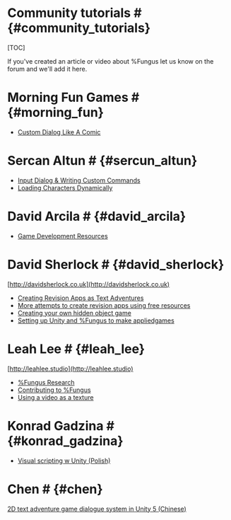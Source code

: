 # Community tutorials # {#community_tutorials}
[TOC]

If you've created an article or video about %Fungus let us know on the forum and we'll add it here.

# Morning Fun Games # {#morning_fun}

- [Custom Dialog Like A Comic](https://www.youtube.com/watch?v=RdCAjpQ3iGE)

# Sercan Altun # {#sercun_altun}

- [Input Dialog & Writing Custom Commands](http://sercanaltun.com/blog/fungus-game-input-dialog-writing-custom-commands)
- [Loading Characters Dynamically](http://sercanaltun.com/blog/fungus-game-loading-characters-dynamically)

# David Arcila # {#david_arcila}

- [Game Development Resources](https://game-development.zeef.com/david.arcila?utm_source=Facebook&utm_medium=Post&utm_content=game-development&utm_campaign=Rob#block_60669)

# David Sherlock # {#david_sherlock}

[http://davidsherlock.co.uk](http://davidsherlock.co.uk)

- [Creating Revision Apps as Text Adventures](http://davidsherlock.co.uk/creating-revision-apps-as-text-adventures/)
- [More attempts to create revision apps using free resources](http://davidsherlock.co.uk/more-attempts-to-create-revision-apps-using-free-resources)
- [Creating your own hidden object game](http://davidsherlock.co.uk/starting-your-own-hidden-object-game)
- [Setting up Unity and %Fungus to make appliedgames](https://youtu.be/t1zf4Qq_GS8)

# Leah Lee # {#leah_lee}

[http://leahlee.studio](http://leahlee.studio)

- [%Fungus Research](http://leahlee.studio/fungus-research-week-1)
- [Contributing to %Fungus](http://leahlee.studio/contributing-to-fungus-for-unity-week-2/)
- [Using a video as a texture](http://leahlee.studio/using-a-video-as-a-texture)

# Konrad Gadzina # {#konrad_gadzina}

- [Visual scripting w Unity (Polish)](https://www.youtube.com/watch?v=sXRt7pKT4ls&feature=youtu.be)

# Chen # {#chen}

[2D text adventure game dialogue system in Unity 5 (Chinese)](https://www.youtube.com/playlist?list=PLYGd-m5DMaRZgSXtQ4JX3uEKXN67_Jzrp)

